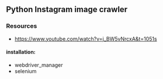 ## Python Instagram image crawler

### Resources

* https://www.youtube.com/watch?v=j_BW5vNrcxA&t=1051s

#### installation:

* webdriver_manager
* selenium
